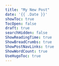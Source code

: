 ```yaml
---
title: "My New Post"
date: '{{ .Date }}'
showToc: true
TocOpen: false
draft: true
searchHidden: false
ShowReadingTime: true
ShowBreadCrumbs: true
ShowPostNavLinks: true
ShowWordCount: true
UseHugoToc: true
---
```

